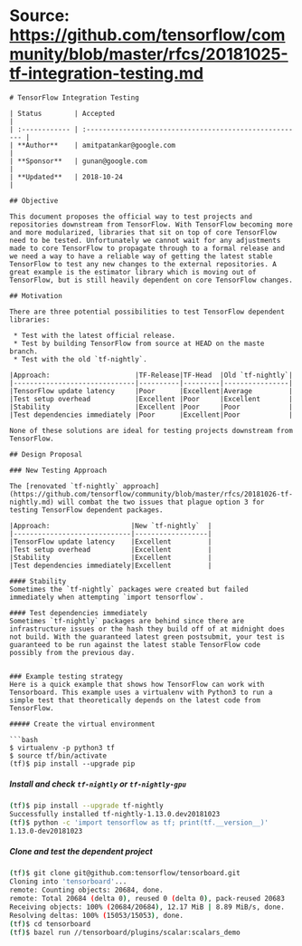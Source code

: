 # Source: https://github.com/tensorflow/community/blob/master/rfcs/20181025-tf-integration-testing.md

```
# TensorFlow Integration Testing

| Status        | Accepted                                                |
| :------------ | :------------------------------------------------------ |
| **Author**    | amitpatankar@google.com 								  |
| **Sponsor**   | gunan@google.com                                        |
| **Updated**   | 2018-10-24                                              |

## Objective

This document proposes the official way to test projects and repositories downstream from TensorFlow. With TensorFlow becoming more and more modularized, libraries that sit on top of core TensorFlow need to be tested. Unfortunately we cannot wait for any adjustments made to core TensorFlow to propagate through to a formal release and we need a way to have a reliable way of getting the latest stable TensorFlow to test any new changes to the external repositories. A great example is the estimator library which is moving out of TensorFlow, but is still heavily dependent on core TensorFlow changes.

## Motivation

There are three potential possibilities to test TensorFlow dependent libraries:

 * Test with the latest official release.
 * Test by building TensorFlow from source at HEAD on the maste branch.
 * Test with the old `tf-nightly`.
 
|Approach:                     |TF-Release|TF-Head  |Old `tf-nightly`|
|------------------------------|----------|---------|----------------|
|TensorFlow update latency     |Poor      |Excellent|Average         |
|Test setup overhead           |Excellent |Poor     |Excellent       |
|Stability                     |Excellent |Poor     |Poor            |
|Test dependencies immediately |Poor      |Excellent|Poor            |

None of these solutions are ideal for testing projects downstream from TensorFlow.

## Design Proposal

### New Testing Approach

The [renovated `tf-nightly` approach](https://github.com/tensorflow/community/blob/master/rfcs/20181026-tf-nightly.md) will combat the two issues that plague option 3 for testing TensorFlow dependent packages.

|Approach:                    |New `tf-nightly`  |
|-----------------------------|------------------|
|TensorFlow update latency    |Excellent         |
|Test setup overhead          |Excellent         |
|Stability                    |Excellent         |
|Test dependencies immediately|Excellent         |

#### Stability
Sometimes the `tf-nightly` packages were created but failed immediately when attempting `import tensorflow`. 

#### Test dependencies immediately
Sometimes `tf-nightly` packages are behind since there are infrastructure issues or the hash they build off of at midnight does not build. With the guaranteed latest green postsubmit, your test is guaranteed to be run against the latest stable TensorFlow code possibly from the previous day.


### Example testing strategy
Here is a quick example that shows how TensorFlow can work with Tensorboard. This example uses a virtualenv with Python3 to run a simple test that theoretically depends on the latest code from TensorFlow.

##### Create the virtual environment

```bash
$ virtualenv -p python3 tf
$ source tf/bin/activate
(tf)$ pip install --upgrade pip
```

#####  Install and check `tf-nightly` or `tf-nightly-gpu`

```bash
(tf)$ pip install --upgrade tf-nightly
Successfully installed tf-nightly-1.13.0.dev20181023
(tf)$ python -c 'import tensorflow as tf; print(tf.__version__)'
1.13.0-dev20181023
```

#####  Clone and test the dependent project

```bash
(tf)$ git clone git@github.com:tensorflow/tensorboard.git
Cloning into 'tensorboard'...
remote: Counting objects: 20684, done.
remote: Total 20684 (delta 0), reused 0 (delta 0), pack-reused 20683
Receiving objects: 100% (20684/20684), 12.17 MiB | 8.89 MiB/s, done.
Resolving deltas: 100% (15053/15053), done.
(tf)$ cd tensorboard
(tf)$ bazel run //tensorboard/plugins/scalar:scalars_demo
```



```
